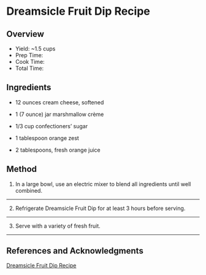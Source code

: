 # Dreamsicle Fruit Dip Recipe

## Overview

- Yield: ~1.5 cups
- Prep Time:
- Cook Time:
- Total Time:

## Ingredients

- 12 ounces cream cheese, softened

- 1 (7 ounce) jar marshmallow crème

- 1/3 cup confectioners’ sugar

- 1 tablespoon orange zest

- 2 tablespoons, fresh orange juice

## Method

1. In a large bowl, use an electric mixer to blend all ingredients until well combined.
---
2. Refrigerate Dreamsicle Fruit Dip for at least 3 hours before serving.
---
3. Serve with a variety of fresh fruit.
---

## References and Acknowledgments

[Dreamsicle Fruit Dip Recipe](http://www.mybakingaddiction.com/dreamsicle-fruit-dip-recipe/)
